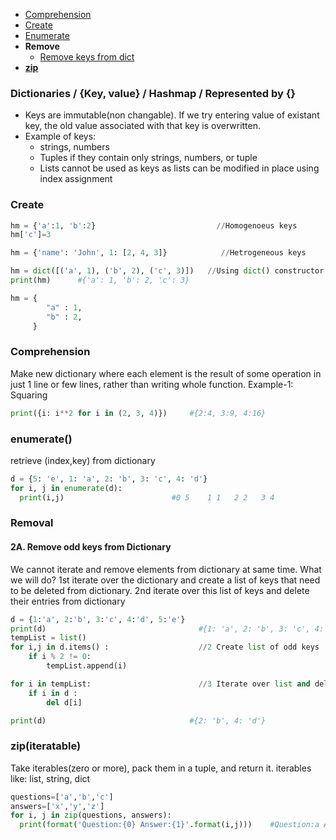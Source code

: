 - [Comprehension](#dc)
- [Create](#cr)
- [Enumerate](#e)
- **Remove**
  - [Remove keys from dict](#r)
- **[zip](#z)**



### Dictionaries / {Key, value} / Hashmap / Represented by {}
- Keys are immutable(non changable). If we try entering value of existant key, the old value associated with that key is overwritten.
- Example of keys: 
  - strings, numbers
  - Tuples if they contain only strings, numbers, or tuple
  - Lists cannot be used as keys as lists can be modified in place using index assignment

<a name=cr></a>
### Create
```py
hm = {'a':1, 'b':2}                           //Homogenoeus keys
hm['c']=3

hm = {'name': 'John', 1: [2, 4, 3]}            //Hetrogeneous keys

hm = dict([('a', 1), ('b', 2), ('c', 3)])   //Using dict() constructor
print(hm)      #{'a': 1, 'b': 2, 'c': 3}

hm = {                                        
        "a" : 1,
        "b" : 2,
     }
```

<a name=dc></a>
### Comprehension
Make new dictionary where each element is the result of some operation in just 1 line or few lines, rather than writing whole function. Example-1: Squaring
```py
print({i: i**2 for i in (2, 3, 4)})     #{2:4, 3:9, 4:16} 
```

<a name=e></a>
### enumerate()
retrieve (index,key) from dictionary
```py
d = {5: 'e', 1: 'a', 2: 'b', 3: 'c', 4: 'd'}
for i, j in enumerate(d):
  print(i,j)                        #0 5    1 1   2 2   3 4
```

### Removal
<a name=r></a>
#### 2A. Remove odd keys from Dictionary
We cannot iterate and remove elements from dictionary at same time. What we will do?  1st iterate over the dictionary and create a list of keys that need to be deleted from dictionary.   2nd iterate over this list of keys and delete their entries from dictionary
```py
d = {1:'a', 2:'b', 3:'c', 4:'d', 5:'e'}
print(d)                                  #{1: 'a', 2: 'b', 3: 'c', 4: 'd', 5: 'e'}
tempList = list()
for i,j in d.items() :                    //2 Create list of odd keys
    if i % 2 != 0:
        tempList.append(i)

for i in tempList:                        //3 Iterate over list and delete from dictionary
    if i in d :
        del d[i]

print(d)                                #{2: 'b', 4: 'd'}
```

<a name=z></a>
### zip(iteratable)
Take iterables(zero or more), pack them in a tuple, and return it. iterables like: list, string, dict
```py
questions=['a','b','c']
answers=['x','y','z']
for i, j in zip(questions, answers):
  print(format('Question:{0} Answer:{1}'.format(i,j)))    #Question:a Answer:x
```
